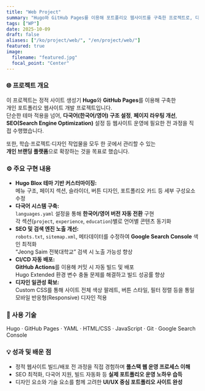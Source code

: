 ```yaml
---
title: "Web Project"
summary: "Hugo와 GitHub Pages를 이용해 포트폴리오 웹사이트를 구축한 프로젝트로, 디자인 커스터마이징, 다국어 구조 설정, SEO 최적화까지 직접 구현하였습니다."
tags: ["WP"]
date: 2025-10-09
draft: false
aliases: ["/ko/project/web/", "/en/project/web/"]
featured: true
image:
  filename: "featured.jpg"
  focal_point: "Center"
---
```


### 🌐 프로젝트 개요  
이 프로젝트는 정적 사이트 생성기 **Hugo**와 **GitHub Pages**를 이용해 구축한  
개인 포트폴리오 웹사이트 개발 프로젝트입니다.  
단순한 테마 적용을 넘어, **다국어(한국어/영어) 구조 설정**, **페이지 라우팅 개선**,  
**SEO(Search Engine Optimization)** 설정 등 웹사이트 운영에 필요한 전 과정을 직접 수행했습니다.  

또한, 학습·프로젝트·디자인 작업물을 모두 한 곳에서 관리할 수 있는  
**개인 브랜딩 플랫폼**으로 확장하는 것을 목표로 했습니다.

### ⚙️ 주요 구현 내용  
- **Hugo Blox 테마 기반 커스터마이징:**  
  메뉴 구조, 페이지 섹션, 슬라이더, 버튼 디자인, 포트폴리오 카드 등 세부 구성요소 수정  
- **다국어 시스템 구축:**  
  `languages.yaml` 설정을 통해 **한국어/영어 버전 자동 전환** 구현  
  각 섹션(`project`, `experience`, `education`)별로 언어별 콘텐츠 동기화  
- **SEO 및 검색 엔진 노출 개선:**  
  `robots.txt`, `sitemap.xml`, 메타데이터를 수정하여 **Google Search Console** 색인 최적화  
  “Jeong Saim 전북대학교” 검색 시 노출 가능성 향상  
- **CI/CD 자동 배포:**  
  **GitHub Actions**를 이용해 커밋 시 자동 빌드 및 배포  
  Hugo Extended 환경 변수 충돌 문제를 해결하고 빌드 성공률 향상  
- **디자인 일관성 확보:**  
  Custom CSS를 통해 사이트 전체 색상 팔레트, 버튼 스타일, 필터 정렬 등을 통일  
  모바일 반응형(Responsive) 디자인 적용

### 🧩 사용 기술  
Hugo · GitHub Pages · YAML · HTML/CSS · JavaScript · Git · Google Search Console

### 💡 성과 및 배운 점  
- 정적 웹사이트 빌드/배포 전 과정을 직접 경험하며 **풀스택 웹 운영 프로세스 이해**  
- SEO 최적화, 다국어 지원, 빌드 자동화 등 **실제 포트폴리오 운영 노하우 습득**  
- 디자인 요소와 기술 요소를 함께 고려한 **UI/UX 중심 포트폴리오 사이트 완성**
